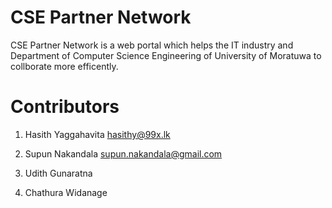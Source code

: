 CSE Partner Network
===================

CSE Partner Network is a web portal which helps the IT industry and Department of Computer Science Engineering of University of Moratuwa to collborate more efficently.


Contributors
============

1) Hasith Yaggahavita
   hasithy@99x.lk
   
2) Supun Nakandala
   supun.nakandala@gmail.com
   
3) Udith Gunaratna

4) Chathura Widanage 
